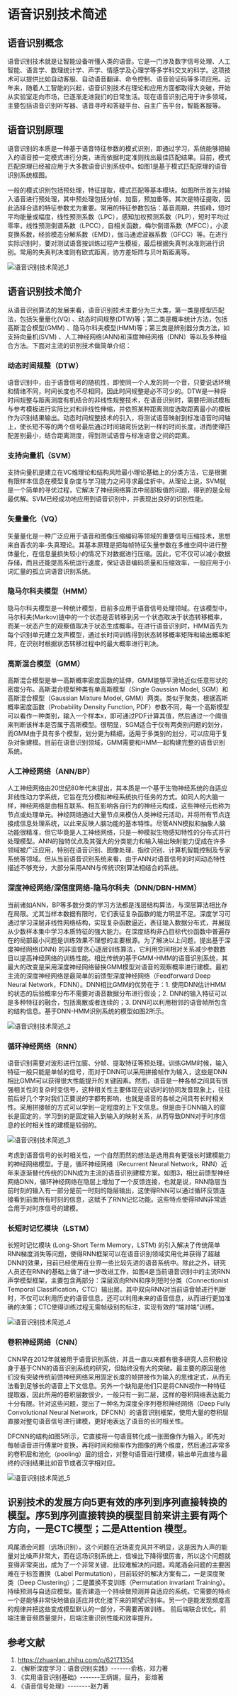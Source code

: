 # 语音识别技术简述

## 语音识别概念
语音识别技术就是让智能设备听懂人类的语音。它是一门涉及数字信号处理、人工智能、语言学、数理统计学、声学、情感学及心理学等多学科交叉的科学。这项技术可以提供比如自动客服、自动语音翻译、命令控制、语音验证码等多项应用。近年来，随着人工智能的兴起，语音识别技术在理论和应用方面都取得大突破，开始从实验室走向市场，已逐渐走进我们的日常生活。现在语音识别己用于许多领域，主要包括语音识别听写器、语音寻呼和答疑平台、自主广告平台，智能客服等。

## 语音识别原理
语音识别的本质是一种基于语音特征参数的模式识别，即通过学习，系统能够把输入的语音按一定模式进行分类，进而依据判定准则找出最佳匹配结果。目前，模式匹配原理已经被应用于大多数语音识别系统中。如图1是基于模式匹配原理的语音识别系统框图。

一般的模式识别包括预处理，特征提取，模式匹配等基本模块。如图所示首先对输入语音进行预处理，其中预处理包括分帧，加窗，预加重等。其次是特征提取，因此选择合适的特征参数尤为重要。常用的特征参数包括：基音周期，共振峰，短时平均能量或幅度，线性预测系数（LPC），感知加权预测系数（PLP），短时平均过零率，线性预测倒谱系数（LPCC），自相关函数，梅尔倒谱系数（MFCC），小波变换系数，经验模态分解系数（EMD），伽马通滤波器系数（GFCC）等。在进行实际识别时，要对测试语音按训练过程产生模板，最后根据失真判决准则进行识别。常用的失真判决准则有欧式距离，协方差矩阵与贝叶斯距离等。

![语音识别技术简述_1](images/语音识别技术简述_1.jpg)

## 语音识别技术简介
从语音识别算法的发展来看，语音识别技术主要分为三大类，第一类是模型匹配法，包括矢量量化(VQ) 、动态时间规整(DTW)等；第二类是概率统计方法，包括高斯混合模型(GMM) 、隐马尔科夫模型(HMM)等；第三类是辨别器分类方法，如支持向量机(SVM) 、人工神经网络(ANN)和深度神经网络（DNN）等以及多种组合方法。下面对主流的识别技术做简单介绍：

### 动态时间规整（DTW）
语音识别中，由于语音信号的随机性，即使同一个人发的同一个音，只要说话环境和情绪不同，时间长度也不尽相同，因此时间规整是必不可少的。DTW是一种将时间规整与距离测度有机结合的非线性规整技术，在语音识别时，需要把测试模板与参考模板进行实际比对和非线性伸缩，并依照某种距离测度选取距离最小的模板作为识别结果输出。动态时间规整技术的引入，将测试语音映射到标准语音时间轴上，使长短不等的两个信号最后通过时间轴弯折达到一样的时间长度，进而使得匹配差别最小，结合距离测度，得到测试语音与标准语音之间的距离。

### 支持向量机（SVM）
支持向量机是建立在VC维理论和结构风险最小理论基础上的分类方法，它是根据有限样本信息在模型复杂度与学习能力之间寻求最佳折中。从理论上说，SVM就是一个简单的寻优过程，它解决了神经网络算法中局部极值的问题，得到的是全局最优解。SVM已经成功地应用到语音识别中，并表现出良好的识别性能。

### 矢量量化（VQ）
矢量量化是一种广泛应用于语音和图像压缩编码等领域的重要信号压缩技术，思想来自香农的率-失真理论。其基本原理是把每帧特征矢量参数在多维空间中进行整体量化，在信息量损失较小的情况下对数据进行压缩。因此，它不仅可以减小数据存储，而且还能提高系统运行速度，保证语音编码质量和压缩效率，一般应用于小词汇量的孤立词语音识别系统。

### 隐马尔科夫模型（HMM）
隐马尔科夫模型是一种统计模型，目前多应用于语音信号处理领域。在该模型中，马尔科夫(Markov)链中的一个状态是否转移到另一个状态取决于状态转移概率，而某一状态产生的观察值取决于状态生成概率。在进行语音识别时，HMM首先为每个识别单元建立发声模型，通过长时间训练得到状态转移概率矩阵和输出概率矩阵，在识别时根据状态转移过程中的最大概率进行判决。

### 高斯混合模型（GMM）
高斯混合模型是单一高斯概率密度函数的延伸，GMM能够平滑地近似任意形状的密度分布。高斯混合模型种类有单高斯模型（Single Gaussian Model, SGM）和高斯混合模型（Gaussian Mixture Model, GMM）两类。类似于聚类，根据高斯概率密度函数（Probability Density Function, PDF）参数不同，每一个高斯模型可以看作一种类别，输入一个样本x，即可通过PDF计算其值，然后通过一个阈值来判断该样本是否属于高斯模型。很明显，SGM适合于仅有两类别问题的划分，而GMM由于具有多个模型，划分更为精细，适用于多类别的划分，可以应用于复杂对象建模。目前在语音识别领域，GMM需要和HMM一起构建完整的语音识别系统。

### 人工神经网络（ANN/BP）
人工神经网络由20世纪80年代末提出，其本质是一个基于生物神经系统的自适应非线性动力学系统，它旨在充分模拟神经系统执行任务的方式。如同人的大脑一样，神经网络是由相互联系、相互影响各自行为的神经元构成，这些神经元也称为节点或处理单元。神经网络通过大量节点来模仿人类神经元活动，并将所有节点连接成信息处理系统，以此来反映人脑功能的基本特性。尽管ANN模拟和抽象人脑功能很精准，但它毕竟是人工神经网络，只是一种模拟生物感知特性的分布式并行处理模型。ANN的独特优点及其强大的分类能力和输入输出映射能力促成在许多领域被广泛应用，特别在语音识别、图像处理、指纹识别、计算机智能控制及专家系统等领域。但从当前语音识别系统来看，由于ANN对语音信号的时间动态特性描述不够充分，大部分采用ANN与传统识别算法相结合的系统。

### 深度神经网络/深信度网络-隐马尔科夫（DNN/DBN-HMM）
当前诸如ANN，BP等多数分类的学习方法都是浅层结构算法，与深层算法相比存在局限。尤其当样本数据有限时，它们表征复杂函数的能力明显不足。深度学习可通过学习深层非线性网络结构，实现复杂函数逼近，表征输入数据分布式，并展现从少数样本集中学习本质特征的强大能力。在深度结构非凸目标代价函数中普遍存在的局部最小问题是训练效果不理想的主要根源。为了解决以上问题，提出基于深度神经网络(DNN) 的非监督贪心逐层训练算法，它利用空间相对关系减少参数数目以提高神经网络的训练性能。相比传统的基于GMM-HMM的语音识别系统，其最大的改变是采用深度神经网络替换GMM模型对语音的观察概率进行建模。最初主流的深度神经网络是最简单的前馈型深度神经网络（Feedforward Deep Neural Network，FDNN）。DNN相比GMM的优势在于：1. 使用DNN估计HMM的状态的后验概率分布不需要对语音数据分布进行假设；2. DNN的输入特征可以是多种特征的融合，包括离散或者连续的；3. DNN可以利用相邻的语音帧所包含的结构信息。基于DNN-HMM识别系统的模型如图2所示。

![语音识别技术简述_2](images/语音识别技术简述_2.jpg)

### 循环神经网络（RNN）
语音识别需要对波形进行加窗、分帧、提取特征等预处理。训练GMM时候，输入特征一般只能是单帧的信号，而对于DNN可以采用拼接帧作为输入，这些是DNN相比GMM可以获得很大性能提升的关键因素。然而，语音是一种各帧之间具有很强相关性的复杂时变信号，这种相关性主要体现在说话时的协同发音现象上，往往前后好几个字对我们正要说的字都有影响，也就是语音的各帧之间具有长时相关性。采用拼接帧的方式可以学到一定程度的上下文信息。但是由于DNN输入的窗长是固定的，学习到的是固定输入到输入的映射关系，从而导致DNN对于时序信息的长时相关性的建模是较弱的。

![语音识别技术简述_3](images/语音识别技术简述_3.jpg)

考虑到语音信号的长时相关性，一个自然而然的想法是选用具有更强长时建模能力的神经网络模型。于是，循环神经网络（Recurrent Neural Network，RNN）近年来逐渐替代传统的DNN成为主流的语音识别建模方案。如图3，相比前馈型神经网络DNN，循环神经网络在隐层上增加了一个反馈连接，也就是说，RNN隐层当前时刻的输入有一部分是前一时刻的隐层输出，这使得RNN可以通过循环反馈连接看到前面所有时刻的信息，这赋予了RNN记忆功能。这些特点使得RNN非常适合用于对时序信号的建模。

### 长短时记忆模块（LSTM）
长短时记忆模块 (Long-Short Term Memory，LSTM) 的引入解决了传统简单RNN梯度消失等问题，使得RNN框架可以在语音识别领域实用化并获得了超越DNN的效果，目前已经使用在业界一些比较先进的语音系统中。除此之外，研究人员还在RNN的基础上做了进一步改进工作，如图4是当前语音识别中的主流RNN声学模型框架，主要包含两部分：深层双向RNN和序列短时分类（Connectionist Temporal Classification，CTC）输出层。其中双向RNN对当前语音帧进行判断时，不仅可以利用历史的语音信息，还可以利用未来的语音信息，从而进行更加准确的决策；CTC使得训练过程无需帧级别的标注，实现有效的“端对端”训练。

![语音识别技术简述_4](images/语音识别技术简述_4.jpg)

### 卷积神经网络（CNN）
CNN早在2012年就被用于语音识别系统，并且一直以来都有很多研究人员积极投身于基于CNN的语音识别系统的研究，但始终没有大的突破。最主要的原因是他们没有突破传统前馈神经网络采用固定长度的帧拼接作为输入的思维定式，从而无法看到足够长的语音上下文信息。另外一个缺陷是他们只是将CNN视作一种特征提取器，因此所用的卷积层数很少，一般只有一到二层，这样的卷积网络表达能力十分有限。针对这些问题，提出了一种名为深度全序列卷积神经网络（Deep Fully Convolutional Neural Network，DFCNN）的语音识别框架，使用大量的卷积层直接对整句语音信号进行建模，更好地表达了语音的长时相关性。

DFCNN的结构如图5所示，它直接将一句语音转化成一张图像作为输入，即先对每帧语音进行傅里叶变换，再将时间和频率作为图像的两个维度，然后通过非常多的卷积层和池化（pooling）层的组合，对整句语音进行建模，输出单元直接与最终的识别结果比如音节或者汉字相对应。

![语音识别技术简述_5](images/语音识别技术简述_5.jpg)

## 识别技术的发展方向5更有效的序列到序列直接转换的模型。序5到序列直接转换的模型目前来讲主要有两个方向，一是CTC模型；二是Attention 模型。
鸡尾酒会问题（远场识别）。这个问题在近场麦克风并不明显，这是因为人声的能量对比噪声非常大，而在远场识别系统上，信噪比下降得很厉害，所以这个问题就变得非常突出，成为了一个非常关键、比较难解决的问题。鸡尾酒会问题的主要困难在于标签置换（Label Permutation），目前较好的解决方案有二，一是深度聚类（Deep Clustering）；二是置换不变训练（Permutation invariant Training）。
持续预测与自适应模型。能否建造一个持续做预测并自适应的系统。它需要的特点一个是能够非常快地做自适应并优化接下来的期望识别率。另一个是能发现频度高的规律并把这些变成模型默认的一部分，不需要再做训练。
前后端联合优化。前端注重音频质量提升，后端注重识别性能和效率提升。

## 参考文献
1. https://zhuanlan.zhihu.com/p/62171354
2. 《解析深度学习：语音识别实践》-------俞栋，邓力著
3. 《实用语音识别基础》-------王炳锡，屈丹， 彭煊著
4. 《语音信号处理》--------赵力著




